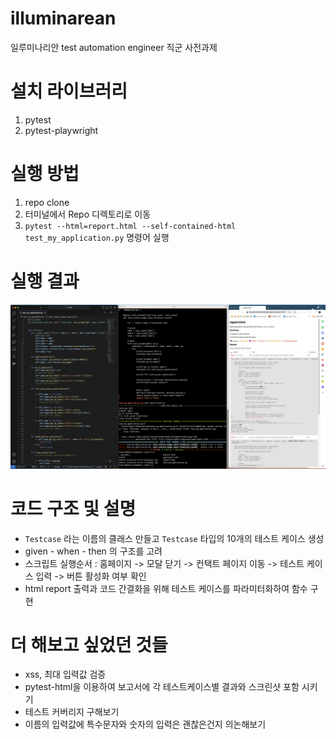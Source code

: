 # illuminarean
일루미나리안 test automation engineer 직군 사전과제

# 설치 라이브러리
1. pytest
2. pytest-playwright

# 실행 방법
1. repo clone 
2. 터미널에서 Repo 디렉토리로 이동 
3. `pytest --html=report.html --self-contained-html test_my_application.py` 명령어 실행

# 실행 결과
![실행 결과 이미지](test_result.png)

# 코드 구조 및 설명
- `Testcase` 라는 이름의 클래스 만들고 `Testcase` 타입의 10개의 테스트 케이스 생성
- given - when - then 의 구조를 고려
- 스크립트 실행순서 : 홈페이지 -> 모달 닫기 -> 컨택트 페이지 이동 -> 테스트 케이스 입력 -> 버튼 활성화 여부 확인
- html report 출력과 코드 간결화을 위해 테스트 케이스를 파라미터화하여 함수 구현 

# 더 해보고 싶었던 것들

 - xss, 최대 입력값 검증
 - pytest-html을 이용하여 보고서에 각 테스트케이스별 결과와 스크린샷 포함 시키기
 - 테스트 커버리지 구해보기
 - 이름의 입력값에 특수문자와 숫자의 입력은 괜찮은건지 의논해보기


